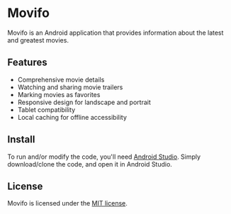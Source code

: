 # Movifo
Movifo is an Android application that provides information about the latest and greatest movies.

## Features
* Comprehensive movie details
* Watching and sharing movie trailers
* Marking movies as favorites
* Responsive design for landscape and portrait
* Tablet compatibility
* Local caching for offline accessibility

## Install
To run and/or modify the code, you'll need [Android Studio](https://developer.android.com/studio/index.html). Simply download/clone the code, and open it in Android Studio.

## License
Movifo is licensed under the [MIT license](https://en.wikipedia.org/wiki/MIT_License).
